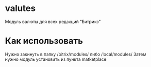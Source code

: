 # valutes
Модуль валюты для всех редакций "Битрикс"
# Как использовать
Нужно закинуть в папку /bitrix/modules/ либо /local/modules/
Затем нужно модуль установить из пункта matketplace
